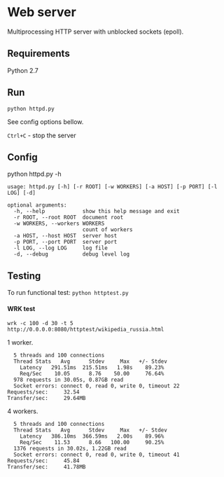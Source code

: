 Web server
=====================

Multiprocessing HTTP server with unblocked sockets (epoll).

## Requirements ##

Python 2.7

## Run ##

`python httpd.py`

See config options bellow.

`Ctrl+C` - stop the server

## Config

python httpd.py -h

```
usage: httpd.py [-h] [-r ROOT] [-w WORKERS] [-a HOST] [-p PORT] [-l LOG] [-d]

optional arguments:
  -h, --help            show this help message and exit
  -r ROOT, --root ROOT  document root
  -w WORKERS, --workers WORKERS
                        count of workers
  -a HOST, --host HOST  server host
  -p PORT, --port PORT  server port
  -l LOG, --log LOG     log file
  -d, --debug           debug level log
```

## Testing ##

To run functional test: `python httptest.py`

#### WRK test

`wrk -c 100 -d 30 -t 5 http://0.0.0.0:8080/httptest/wikipedia_russia.html`

1 worker.

```
  5 threads and 100 connections
  Thread Stats   Avg      Stdev     Max   +/- Stdev
    Latency   291.51ms  215.51ms   1.98s    89.23%
    Req/Sec    10.05      8.76    50.00     76.64%
  978 requests in 30.05s, 0.87GB read
  Socket errors: connect 0, read 0, write 0, timeout 22
Requests/sec:     32.54
Transfer/sec:     29.64MB
```

4 workers.

```
  5 threads and 100 connections
  Thread Stats   Avg      Stdev     Max   +/- Stdev
    Latency   386.10ms  366.59ms   2.00s    89.96%
    Req/Sec    11.53      8.66   100.00     90.25%
  1376 requests in 30.02s, 1.22GB read
  Socket errors: connect 0, read 0, write 0, timeout 41
Requests/sec:     45.84
Transfer/sec:     41.78MB
```